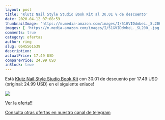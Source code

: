 ```yaml
---
layout: post
title: 'Klutz Nail Style Studio Book Kit al 30.01 % de descuento'
date: 2020-04-12 07:08:59
thumbnailImage: 'https://m.media-amazon.com/images/I/51GVIDdmbeL._SL200_.jpg'
images: [ 'https://m.media-amazon.com/images/I/51GVIDdmbeL._SL200_.jpg' ]
comments: true
category: ofertas
author: ring
slug: 0545561639
description:
actualPrice: 17.49 USD
comparePrice: 24.99 USD
inStock: true
---
```


Está [Klutz Nail Style Studio Book Kit](https://www.amazon.com/dp/0545561639/?tag=redken08-20) con 30.01 de descuento por 17.49 USD (original: 24.99 USD) en el siguiente enlace!

[![](https://m.media-amazon.com/images/I/51GVIDdmbeL._SL200_.jpg)](https://www.amazon.com/dp/0545561639/?tag=redken08-20)

[Ver la oferta!!](https://www.amazon.com/dp/0545561639/?tag=redken08-20)

[Consulta otras ofertas en nuestro canal de telegram](https://t.me/s/ofertas25)
